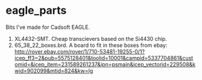 # eagle_parts
Bits I've made for Cadsoft EAGLE.


1.  XL4432-SMT.  Cheap transcievers based on the Si4430 chip.
2.  65_38_22_boxes.brd.  A board to fit in these boxes from ebay:
http://rover.ebay.com/rover/1/710-53481-19255-0/1?icep_ff3=2&pub=5575128401&toolid=10001&campid=5337704861&customid=&icep_item=231589261237&ipn=psmain&icep_vectorid=229508&kwid=902099&mtid=824&kw=lg


